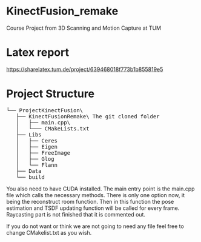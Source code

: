 # KinectFusion_remake
Course Project from 3D Scanning and Motion Capture at TUM
# Latex report
https://sharelatex.tum.de/project/639468018f773b1b855819e5

# Project Structure
<pre>
└── ProjectKinectFusion\ 
   ├── KinectFusionRemake\ The git cloned folder 
   │   ├── main.cpp\ 
   │   └─── CMakeLists.txt  
   ├── Libs 
   │   ├── Ceres
   │   ├── Eigen
   │   ├── FreeImage
   │   ├── Glog
   │   └── Flann
   ├── Data
   └── build
</pre>

You also need to have CUDA installed. The main entry point is the main.cpp file which calls the necessary methods. There is only one option now, it being the reconstruct room function. Then in this function the pose estimation and TSDF updating function will be called for every frame. Raycasting part is not finished that it is commented out.

If you do not want or think we are not going to need any file feel free to change CMakelist.txt as you wish.

